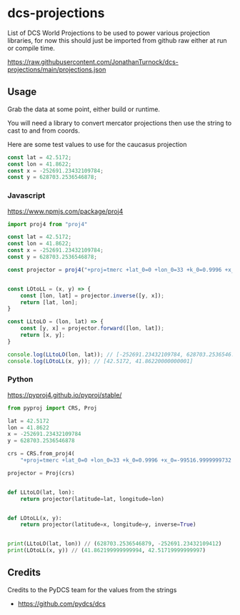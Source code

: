 # dcs-projections

List of DCS World Projections to be used to power various projection libraries, for now this should just be imported from github raw either at run or compile time.

https://raw.githubusercontent.com/JonathanTurnock/dcs-projections/main/projections.json

## Usage

Grab the data at some point, either build or runtime.

You will need a library to convert mercator projections then use the string to cast to and from coords.

Here are some test values to use for the caucasus projection

```javascript
const lat = 42.5172;
const lon = 41.8622;
const x = -252691.23432109784;
const y = 628703.2536546878;
```

### Javascript

https://www.npmjs.com/package/proj4

```javascript
import proj4 from "proj4"

const lat = 42.5172;
const lon = 41.8622;
const x = -252691.23432109784;
const y = 628703.2536546878;

const projector = proj4("+proj=tmerc +lat_0=0 +lon_0=33 +k_0=0.9996 +x_0=-99516.9999999732 +y_0=-4998114.999999984 +towgs84=0,0,0,0,0,0,0 +units=m +vunits=m +ellps=WGS84 +no_defs +axis=neu");


const LOtoLL = (x, y) => {
    const [lon, lat] = projector.inverse([y, x]);
    return [lat, lon];
}

const LLtoLO = (lon, lat) => {
    const [y, x] = projector.forward([lon, lat]);
    return [x, y];
}

console.log(LLtoLO(lon, lat)); // [-252691.23432109784, 628703.2536546...]
console.log(LOtoLL(x, y)); // [42.5172, 41.86220000000001]
```

### Python

https://pyproj4.github.io/pyproj/stable/

```python
from pyproj import CRS, Proj

lat = 42.5172
lon = 41.8622
x = -252691.23432109784
y = 628703.2536546878

crs = CRS.from_proj4(
    "+proj=tmerc +lat_0=0 +lon_0=33 +k_0=0.9996 +x_0=-99516.9999999732 +y_0=-4998114.999999984 +towgs84=0,0,0,0,0,0,0 +units=m +vunits=m +ellps=WGS84 +no_defs +axis=neu")

projector = Proj(crs)


def LLtoLO(lat, lon):
    return projector(latitude=lat, longitude=lon)


def LOtoLL(x, y):
    return projector(latitude=x, longitude=y, inverse=True)


print(LLtoLO(lat, lon)) // (628703.2536546879, -252691.23432109412)
print(LOtoLL(x, y)) // (41.862199999999994, 42.51719999999997)
```

## Credits

Credits to the PyDCS team for the values from the strings

- https://github.com/pydcs/dcs
